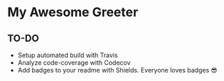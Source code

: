 # My Awesome Greeter

## TO-DO
* Setup automated build with Travis
* Analyze code-coverage with Codecov
* Add badges to your readme with Shields. Everyone loves badges 😎
